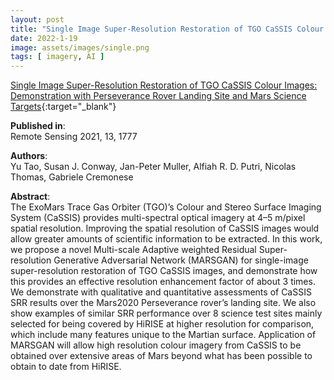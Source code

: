 ```yaml
---
layout: post
title: "Single Image Super-Resolution Restoration of TGO CaSSIS Colour Images: Demonstration with Perseverance Rover Landing Site and Mars Science Targets"
date: 2022-1-19
image: assets/images/single.png
tags: [ imagery, AI ]
---
```


[Single Image Super-Resolution Restoration of TGO CaSSIS Colour Images: Demonstration with Perseverance Rover Landing Site and Mars Science Targets](https://www.mdpi.com/2072-4292/13/9/1777){:target="_blank"}  

**Published in**:   
Remote Sensing 2021, 13, 1777

**Authors**:   
Yu Tao, Susan J. Conway, Jan-Peter Muller, Alfiah R. D. Putri, Nicolas Thomas, Gabriele Cremonese


**Abstract**:   
The ExoMars Trace Gas Orbiter (TGO)’s Colour and Stereo Surface Imaging System (CaSSIS) provides multi-spectral optical imagery at 4–5 m/pixel spatial resolution. Improving the spatial resolution of CaSSIS images would allow greater amounts of scientific information to be extracted. In this work, we propose a novel Multi-scale Adaptive weighted Residual Super-resolution Generative Adversarial Network (MARSGAN) for single-image super-resolution restoration of TGO CaSSIS images, and demonstrate how this provides an effective resolution enhancement factor of about 3 times. We demonstrate with qualitative and quantitative assessments of CaSSIS SRR results over the Mars2020 Perseverance rover’s landing site. We also show examples of similar SRR performance over 8 science test sites mainly selected for being covered by HiRISE at higher resolution for comparison, which include many features unique to the Martian surface. Application of MARSGAN will allow high resolution colour imagery from CaSSIS to be obtained over extensive areas of Mars beyond what has been possible to obtain to date from HiRISE.